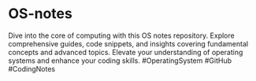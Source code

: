 # OS-notes
Dive into the core of computing with this OS notes repository. Explore comprehensive guides, code snippets, and insights covering fundamental concepts and advanced topics. Elevate your understanding of operating systems and enhance your coding skills. #OperatingSystem #GitHub #CodingNotes
